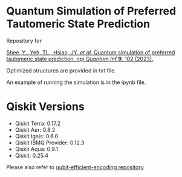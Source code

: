 # Quantum Simulation of Preferred Tautomeric State Prediction
Repository for 

[Shee, Y., Yeh, TL., Hsiao, JY. <em>et al.</em> Quantum simulation of preferred tautomeric state prediction. <em>npj Quantum Inf</em> **9**, 102 (2023).](https://doi.org/10.1038/s41534-023-00767-9)

Optimized structures are provided in txt file.

An example of running the simulation is in the ipynb file.

# Qiskit Versions
* Qiskit Terra: 0.17.2
* Qiskit Aer: 0.8.2
* Qiskit Ignis: 0.6.0
* Qiskit IBMQ Provider: 0.12.3
* Qiskit Aqua: 0.9.1
* Qiskit: 0.25.4

Please also refer to [qubit-efficient-encoding repository](https://github.com/randyshee/qubit-efficient-mapping)
